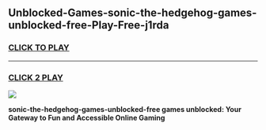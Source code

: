 
## Unblocked-Games-sonic-the-hedgehog-games-unblocked-free-Play-Free-j1rda
<h3>
<a href="https://premium76.site?title=sonic-the-hedgehog-games-unblocked-free&ref=23A">CLICK TO PLAY</a></h3>
<hr>

<h3>
<a href="https://premium76.site?title=sonic-the-hedgehog-games-unblocked-free&ref=23A">CLICK 2 PLAY</a>
  
</h3>

<a href="https://premium76.site?title=sonic-the-hedgehog-games-unblocked-free&ref=23A"><img src="https://clearcache.store/games.png"></a>


**sonic-the-hedgehog-games-unblocked-free games unblocked: Your Gateway to Fun and Accessible Online Gaming**
